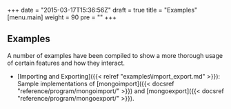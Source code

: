 +++
date = "2015-03-17T15:36:56Z"
draft = true
title = "Examples"
[menu.main]
  weight = 90
  pre = "<i class='fa'></i>"
+++

## Examples

A number of examples have been compiled to show a more thorough usage of certain features and how they interact.

- [Importing and Exporting]({{< relref "examples\import_export.md" >}}): Sample implementations of [mongoimport]({{< docsref "reference/program/mongoimport/" >}}) and [mongoexport]({{< docsref "reference/program/mongoexport/" >}}).